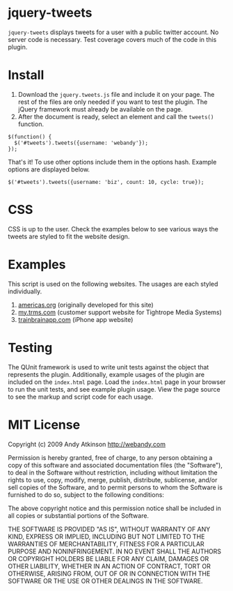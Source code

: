 jquery-tweets
===
`jquery-tweets` displays tweets for a user with a public twitter account. No server code is necessary. Test coverage covers much of the code in this plugin.

Install
===
  1. Download the `jquery.tweets.js` file and include it on your page. The rest of the files are only needed if you want to test the plugin. The jQuery framework must already be available on the page.
  2. After the document is ready, select an element and call the `tweets()` function.

    $(function() {
      $('#tweets').tweets({username: 'webandy'});
    });
  
  
  That's it! To use other options include them in the options hash. Example options are displayed below.
  
    $('#tweets').tweets({username: 'biz', count: 10, cycle: true});

CSS
===
CSS is up to the user. Check the examples below to see various ways the tweets are styled to fit the website design.

Examples
===
This script is used on the following websites. The usages are each styled individually.

 1. [americas.org](http://americas.org) (originally developed for this site)
 2. [my.trms.com](http://my.trms.com) (customer support website for Tightrope Media Systems)
 3. [trainbrainapp.com](http://trainbrainapp.com) (iPhone app website)
 
Testing
===
The QUnit framework is used to write unit tests against the object that represents the plugin. Additionally, example usages of the plugin are included on the `index.html` page. Load the `index.html` page in your browser to run the unit tests, and see example plugin usage. View the page source to see the markup and script code for each usage.

 
MIT License
===
Copyright (c) 2009 Andy Atkinson http://webandy.com

Permission is hereby granted, free of charge, to any person obtaining a copy of this software and associated documentation files (the "Software"), to deal in the Software without restriction, including without limitation the rights to use, copy, modify, merge, publish, distribute, sublicense, and/or sell copies of the Software, and to permit persons to whom the Software is furnished to do so, subject to the following conditions:

The above copyright notice and this permission notice shall be included in all copies or substantial portions of the Software.

THE SOFTWARE IS PROVIDED "AS IS", WITHOUT WARRANTY OF ANY KIND, EXPRESS OR IMPLIED, INCLUDING BUT NOT LIMITED TO THE WARRANTIES OF MERCHANTABILITY, FITNESS FOR A PARTICULAR PURPOSE AND NONINFRINGEMENT. IN NO EVENT SHALL THE AUTHORS OR COPYRIGHT HOLDERS BE LIABLE FOR ANY CLAIM, DAMAGES OR OTHER LIABILITY, WHETHER IN AN ACTION OF CONTRACT, TORT OR OTHERWISE, ARISING FROM, OUT OF OR IN CONNECTION WITH THE SOFTWARE OR THE USE OR OTHER DEALINGS IN THE SOFTWARE.